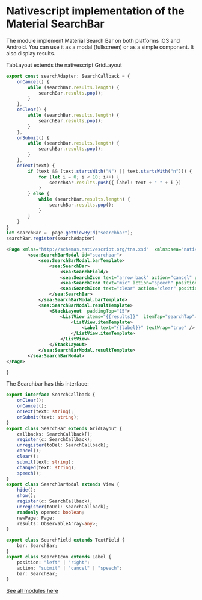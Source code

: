 # Nativescript implementation of the Material SearchBar

The module implement Material Search Bar on both platforms iOS and Android.
You can use it as a modal (fullscreen) or as a simple component.
It also display results.

TabLayout extends the nativescript GridLayout

```typescript 
export const searchAdapter: SearchCallback = {
    onCancel() {
        while (searchBar.results.length) {
            searchBar.results.pop();
        }
    },
    onClear() {
        while (searchBar.results.length) {
            searchBar.results.pop();
        }
    },
    onSubmit() {
        while (searchBar.results.length) {
            searchBar.results.pop();
        }
    },
    onText(text) {
        if (text && (text.startsWith("N") || text.startsWith("n"))) {
            for (let i = 0; i < 10; i++) { 
                searchBar.results.push({ label: text + " " + i })
            }
        } else {
            while (searchBar.results.length) {
                searchBar.results.pop();
            }
        }
    }
}
let searchBar =  page.getViewById("searchbar");
searchBar.register(searchAdapter)
```
 
```xml 
<Page xmlns="http://schemas.nativescript.org/tns.xsd"  xmlns:sea="nativescript-nbmaterial-search">
 		<sea:SearchBarModal id="searchbar">
			<sea:SearchBarModal.barTemplate>
				<sea:SearchBar>
					<sea:SearchField/>
					<sea:SearchIcon text="arrow_back" action="cancel" position="left"/>
					<sea:SearchIcon text="mic" action="speech" position="right"/>
					<sea:SearchIcon text="clear" action="clear" position="right"/>
				</sea:SearchBar>
			</sea:SearchBarModal.barTemplate>
			<sea:SearchBarModal.resultTemplate>
				<StackLayout  paddingTop="15">
					<ListView items="{{results}}"  itemTap="searchTap">
						<ListView.itemTemplate>
							<Label text="{{label}}" textWrap="true" />
						</ListView.itemTemplate>
					</ListView>
				</StackLayout>
			</sea:SearchBarModal.resultTemplate>
		</sea:SearchBarModal>
</Page>

}
``` 
The Searchbar has this interface:
```typescript
export interface SearchCallback {
    onClear();
    onCancel();
    onText(text: string);
    onSubmit(text: string);
}
export class SearchBar extends GridLayout {
    callbacks: SearchCallback[];
    register(c: SearchCallback);
    unregister(toDel: SearchCallback);
    cancel();
    clear();
    submit(text: string);
    changed(text: string);
    speech();
}
export class SearchBarModal extends View {
    hide();
    show();
    register(c: SearchCallback);
    unregister(toDel: SearchCallback);
    readonly opened: boolean;
    newPage: Page;
    results: ObservableArray<any>;
}

export class SearchField extends TextField {
    bar: SearchBar;
}
export class SearchIcon extends Label {
    position: "left" | "right";
    action: "submit" | "cancel" | "speech";
    bar: SearchBar;
} 
```

[See all modules here](https://github.com/nabil-mansouri/nativescript-nbmaterial)